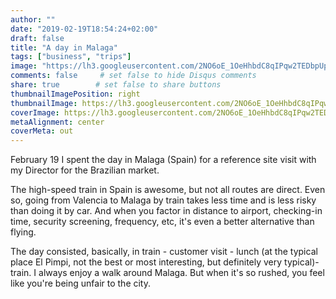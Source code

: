 ```yaml
---
author: ""
date: "2019-02-19T18:54:24+02:00"
draft: false
title: "A day in Malaga"
tags: ["business", "trips"]
image: "https://lh3.googleusercontent.com/2NO6oE_1OeHhbdC8qIPqw2TEDbpUpIUrHSH-kYYqsHH7TB2d3D4UGqkfi0Mm7ffuE1sxxo5_x4GA3mwcAMuJN6p6Vx1N8KijDnOc5JVigJEP9fGjbiMdvhDEm0zD4J6_khtDjfKpazg=w1920-h1080"
comments: false     # set false to hide Disqus comments
share: true        # set false to share buttons
thumbnailImagePosition: right
thumbnailImage: https://lh3.googleusercontent.com/2NO6oE_1OeHhbdC8qIPqw2TEDbpUpIUrHSH-kYYqsHH7TB2d3D4UGqkfi0Mm7ffuE1sxxo5_x4GA3mwcAMuJN6p6Vx1N8KijDnOc5JVigJEP9fGjbiMdvhDEm0zD4J6_khtDjfKpazg=w1920-h1080
coverImage: https://lh3.googleusercontent.com/2NO6oE_1OeHhbdC8qIPqw2TEDbpUpIUrHSH-kYYqsHH7TB2d3D4UGqkfi0Mm7ffuE1sxxo5_x4GA3mwcAMuJN6p6Vx1N8KijDnOc5JVigJEP9fGjbiMdvhDEm0zD4J6_khtDjfKpazg=w1920-h1080
metaAlignment: center
coverMeta: out
---
```


February 19 I spent the day in Malaga (Spain) for a reference site visit with my Director for the Brazilian market.

<!--more-->

The high-speed train in Spain is awesome, but not all routes are direct. Even so, going from Valencia to Malaga by train takes less time and is less risky than doing it by car. And when you factor in distance to airport, checking-in time, security screening, frequency, etc, it's even a better alternative than flying.

The day consisted, basically, in train - customer visit - lunch (at the typical place El Pimpi, not the best or most interesting, but definitely very typical)- train. I always enjoy a walk around Malaga. But when it's so rushed, you feel like you're being unfair to the city.

<script src="https://cdn.jsdelivr.net/npm/publicalbum@latest/dist/pa-embed-player.min.js" async></script>
<div class="pa-embed-player" style="width:100%; height:480px; display:none;"
  data-link="https://photos.app.goo.gl/7nkTBuNG4JVTJQE39"
  data-title="10 new photos by Jorge Cortell">
  <img data-src="https://lh3.googleusercontent.com/0JSVOwnY0Raxp9kf6RH1W6DU6UFzVRt1jyEF3Ry1itJXSMttNZvJmm40XtNs1Q3aKRwS4VGEtLffl9ohiItvpFumq75Z_7roYulvGX5QsML-pSyOgXLyfz4KhUO_OW-MaMh4GC8ybmM=w1920-h1080" src="" alt="" />
  <img data-src="https://lh3.googleusercontent.com/Jx0wdu9u8ePY78ue948jYKcW5mPEBQigJksQOlcLjM1c70kjWAuPweBN6RkS3FaPrN-oFAWCmw6LQB5Po6CF72S_Wpo8oIl29h0i32q39xYdxE1ui0GThoqOy2uETAf2u5Cb0ncGoro=w1920-h1080" src="" alt="" />
  <img data-src="https://lh3.googleusercontent.com/TDlh8NyyMS-GPs1OOjarL9gL5A4T41d2YPSyiEGmMkPZ56CtnPG8sgDKk9B-aryN_C6ImL01htprYTzCmWWj7yXz1y4yKErVRZGOMhxGLuVIaE_3KFSm2uj1T_280kki3SBdDyhAzAI=w1920-h1080" src="" alt="" />
  <img data-src="https://lh3.googleusercontent.com/MHCLLUxuy-xwDcD3ROIkMwQDrvlrrpFgPSMmeFQF0_8Zsrgu2_JIcU3EDnG558nmFx8SnT1Gh2Yp_MpIYRSmp8ewEuPw36Tk5y2_YjTW3T0uA8Y9GRFgBfqTlcbMGFLoF-N_FuLisyI=w1920-h1080" src="" alt="" />
  <img data-src="https://lh3.googleusercontent.com/zCug8g4p1VVGg5j4fHWPLvXHX7oRfRYVcP2MHpZnIne1FtD-r1hbZ1L55QHU3zX_kbA8xhhoQfTlZg9ggTGxa_x0w-DQ_9OHOe-4K76vLwF2aw-7zuDBVZ1RtCDiQZc8KfAzuhd0bUg=w1920-h1080" src="" alt="" />
  <img data-src="https://lh3.googleusercontent.com/tcB7d9JO3_BmkJE6VQ9SPiLeUy9-c5v-ILZrb9BlkvKevdthFvMcCU5vljrsiLew4zpC57R04DJEYRr6U2RjOCc-iauQ1YtLy6tHcUVE08UfWVxuegdtAgLOO99l6f6kPNuRbAYxKzY=w1920-h1080" src="" alt="" />
  <img data-src="https://lh3.googleusercontent.com/x74DORa6RXYCdGjhfB7cxi-WZ7spjWzwVCRhe9lzHND0f7FkGEbAVBjeNuNgleCeMQlks0lYsYLGPo_NsYBRaeyn2skhngoD5yjNNADmlr8fVaf5BexLhxsuF6yKS4LE9vTsOBdfyXw=w1920-h1080" src="" alt="" />
  <img data-src="https://lh3.googleusercontent.com/OBBG868QsWui-qYraOPPLPCatnRFQtsS79sFNf_XDh81RmLRfPTvYyu_trGoD8lrJdjRIn0uhvZHNdYnX9IZCkJLPbS85SWQcAoWvV5uSRBhOmr-iFoqSBhbb-CS2x87hmc8zlfaAVg=w1920-h1080" src="" alt="" />
  <img data-src="https://lh3.googleusercontent.com/YTMmbcM2z1kctEUpsXCYC9gQdxiNJNIC5mcWFw5iXiJy9asN8ut4HRAatC6P_gSFz98DQ6dqGo6l_EyUKGjIsZmChGgN3WcRUa73y2s_zxV1DwpIDrowt2uuyiPB1yLcCUtD1mzWT9c=w1920-h1080" src="" alt="" />
  <img data-src="https://lh3.googleusercontent.com/C4s4RzDZVama--VlGvYQEIVuTRZdfbUyZwA3FUg87X-Y7p17P-2FLKeMRsTqb2e8bhVZoYRhoLm3FN2FarrvmnSwnGT_HeeexMdBZYyCTWXiz6S7aK8etRrsvkeUfb4jQmzb-92HYSw=w1920-h1080" src="" alt="" />
</div>
